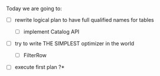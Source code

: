 





Today we are going to:
- [ ] rewrite logical plan to have full qualified names for tables
   - [ ] implement Catalog API
- [ ] try to write THE SIMPLEST optimizer in the world
   - [ ] FilterRow 
- [ ] execute first plan ?*








